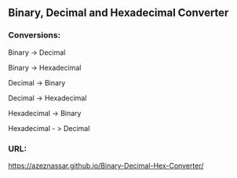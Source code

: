 ## Binary, Decimal and Hexadecimal Converter

### Conversions:

Binary -> Decimal

Binary -> Hexadecimal

Decimal -> Binary

Decimal -> Hexadecimal

Hexadecimal -> Binary

Hexadecimal - > Decimal

### URL:

https://azeznassar.github.io/Binary-Decimal-Hex-Converter/

